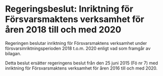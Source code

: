 # Regeringsbeslut: Inriktning för Försvarsmaktens verksamhet för åren 2018 till och med 2020

Regeringen beslutar inriktning för Försvarsmaktens verksamhet under försvarsinriktningsperioden 2018 t.o.m. 2020 enligt vad som framgår av bilagan.

Detta beslut ersätter regeringens beslut från den 25 juni 2015 (Fö nr 7) med inriktning för Försvarsmaktens verksamhet för åren 2016 till och med 2020.
